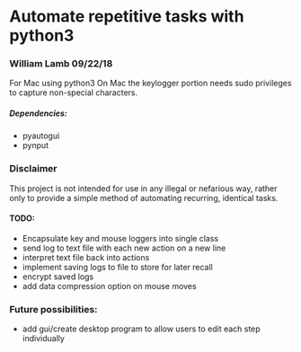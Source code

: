 # Automate repetitive tasks with python3

### William Lamb 09/22/18

For Mac using python3
On Mac the keylogger portion needs sudo privileges to capture non-special characters.

##### Dependencies:
- pyautogui
- pynput

### Disclaimer
This project is not intended for use in any illegal or nefarious way, rather only to provide a simple method of automating recurring, identical tasks.

#### TODO:
- Encapsulate key and mouse loggers into single class
- send log to text file with each new action on a new line
- interpret text file back into actions
- implement saving logs to file to store for later recall
- encrypt saved logs
- add data compression option on mouse moves

### Future possibilities:
- add gui/create desktop program to allow users to edit each step individually
